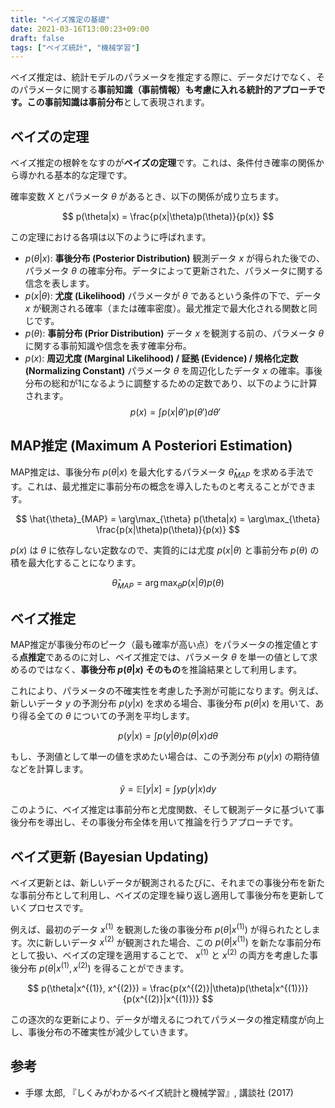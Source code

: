 ```yaml
---
title: "ベイズ推定の基礎"
date: 2021-03-16T13:00:23+09:00
draft: false
tags: ["ベイズ統計", "機械学習"] 
---
```

<!--more-->
ベイズ推定は、統計モデルのパラメータを推定する際に、データだけでなく、そのパラメータに関する**事前知識（事前情報）**も考慮に入れる統計的アプローチです。この事前知識は**事前分布**として表現されます。

## ベイズの定理

ベイズ推定の根幹をなすのが**ベイズの定理**です。これは、条件付き確率の関係から導かれる基本的な定理です。

確率変数 $X$ とパラメータ $\theta$ があるとき、以下の関係が成り立ちます。

$$ p(\theta|x) = \frac{p(x|\theta)p(\theta)}{p(x)} $$

この定理における各項は以下のように呼ばれます。

-   $p(\theta|x)$: **事後分布 (Posterior Distribution)**
    観測データ $x$ が得られた後での、パラメータ $\theta$ の確率分布。データによって更新された、パラメータに関する信念を表します。
-   $p(x|\theta)$: **尤度 (Likelihood)**
    パラメータが $\theta$ であるという条件の下で、データ $x$ が観測される確率（または確率密度）。最尤推定で最大化される関数と同じです。
-   $p(\theta)$: **事前分布 (Prior Distribution)**
    データ $x$ を観測する前の、パラメータ $\theta$ に関する事前知識や信念を表す確率分布。
-   $p(x)$: **周辺尤度 (Marginal Likelihood) / 証拠 (Evidence) / 規格化定数 (Normalizing Constant)**
    パラメータ $\theta$ を周辺化したデータ $x$ の確率。事後分布の総和が1になるように調整するための定数であり、以下のように計算されます。
    $$ p(x) = \int p(x|\theta')p(\theta')d\theta' $$

## MAP推定 (Maximum A Posteriori Estimation)

MAP推定は、事後分布 $p(\theta|x)$ を最大化するパラメータ $\hat{\theta}_{MAP}$ を求める手法です。これは、最尤推定に事前分布の概念を導入したものと考えることができます。

$$ \hat{\theta}_{MAP} = \arg\max_{\theta} p(\theta|x) = \arg\max_{\theta} \frac{p(x|\theta)p(\theta)}{p(x)} $$

$p(x)$ は $\theta$ に依存しない定数なので、実質的には尤度 $p(x|\theta)$ と事前分布 $p(\theta)$ の積を最大化することになります。

$$ \hat{\theta}_{MAP} = \arg\max_{\theta} p(x|\theta)p(\theta) $$

## ベイズ推定

MAP推定が事後分布のピーク（最も確率が高い点）をパラメータの推定値とする**点推定**であるのに対し、ベイズ推定では、パラメータ $\theta$ を単一の値として求めるのではなく、**事後分布 $p(\theta|x)$ そのもの**を推論結果として利用します。

これにより、パラメータの不確実性を考慮した予測が可能になります。例えば、新しいデータ $y$ の予測分布 $p(y|x)$ を求める場合、事後分布 $p(\theta|x)$ を用いて、あり得る全ての $\theta$ についての予測を平均します。

$$ p(y|x) = \int p(y|\theta)p(\theta|x)d\theta $$

もし、予測値として単一の値を求めたい場合は、この予測分布 $p(y|x)$ の期待値などを計算します。

$$ \hat{y} = \mathbb{E}[y|x] = \int y p(y|x)dy $$

このように、ベイズ推定は事前分布と尤度関数、そして観測データに基づいて事後分布を導出し、その事後分布全体を用いて推論を行うアプローチです。

## ベイズ更新 (Bayesian Updating)

ベイズ更新とは、新しいデータが観測されるたびに、それまでの事後分布を新たな事前分布として利用し、ベイズの定理を繰り返し適用して事後分布を更新していくプロセスです。

例えば、最初のデータ $x^{(1)}$ を観測した後の事後分布 $p(\theta|x^{(1)})$ が得られたとします。次に新しいデータ $x^{(2)}$ が観測された場合、この $p(\theta|x^{(1)})$ を新たな事前分布として扱い、ベイズの定理を適用することで、 $x^{(1)}$ と $x^{(2)}$ の両方を考慮した事後分布 $p(\theta|x^{(1)}, x^{(2)})$ を得ることができます。

$$ p(\theta|x^{(1)}, x^{(2)}) = \frac{p(x^{(2)}|\theta)p(\theta|x^{(1)})}{p(x^{(2)}|x^{(1)})} $$

この逐次的な更新により、データが増えるにつれてパラメータの推定精度が向上し、事後分布の不確実性が減少していきます。

## 参考
-   手塚 太郎, 『しくみがわかるベイズ統計と機械学習』, 講談社 (2017)
